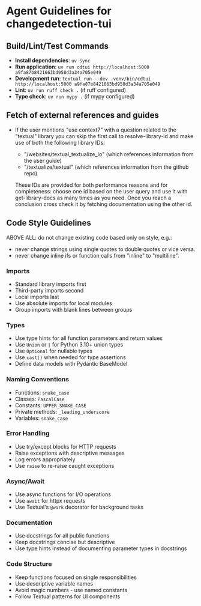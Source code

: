 # Agent Guidelines for changedetection-tui

## Build/Lint/Test Commands

- **Install dependencies**: `uv sync`
- **Run application**: `uv run cdtui http://localhost:5000 a9fa87b8421663bd958d3a34a705e049`
- **Development run**: `textual run --dev .venv/bin/cdtui http://localhost:5000 a9fa87b8421663bd958d3a34a705e049`
- **Lint**: `uv run ruff check .` (if ruff configured)
- **Type check**: `uv run mypy .` (if mypy configured)

## Fetch of external references and guides

- If the user mentions "use context7" with a question related to the "textual" library you can skip the first call to resolve-library-id and make use of both the following library IDs:
  - "/websites/textual_textualize_io" (which references information from the user guide)
  - "/textualize/textual" (which references information from the github repo)

  These IDs are provided for both performance reasons and for completeness: choose one id based on the user query and use it with get-library-docs as many times as you need. Once you reach a conclusion cross check it by fetching documentation using the other id.

## Code Style Guidelines

ABOVE ALL: do not change existing code based only on style, e.g.:
- never change strings using single quotes to double quotes or vice versa.
- never change inline ifs or function calls from "inline" to "multiline".

### Imports
- Standard library imports first
- Third-party imports second
- Local imports last
- Use absolute imports for local modules
- Group imports with blank lines between groups

### Types
- Use type hints for all function parameters and return values
- Use `Union` or `|` for Python 3.10+ union types
- Use `Optional` for nullable types
- Use `cast()` when needed for type assertions
- Define data models with Pydantic BaseModel

### Naming Conventions
- Functions: `snake_case`
- Classes: `PascalCase`
- Constants: `UPPER_SNAKE_CASE`
- Private methods: `_leading_underscore`
- Variables: `snake_case`

### Error Handling
- Use try/except blocks for HTTP requests
- Raise exceptions with descriptive messages
- Log errors appropriately
- Use `raise` to re-raise caught exceptions

### Async/Await
- Use async functions for I/O operations
- Use `await` for httpx requests
- Use Textual's `@work` decorator for background tasks

### Documentation
- Use docstrings for all public functions
- Keep docstrings concise but descriptive
- Use type hints instead of documenting parameter types in docstrings

### Code Structure
- Keep functions focused on single responsibilities
- Use descriptive variable names
- Avoid magic numbers - use named constants
- Follow Textual patterns for UI components
